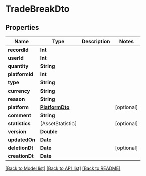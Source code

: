 # TradeBreakDto

## Properties
Name | Type | Description | Notes
------------ | ------------- | ------------- | -------------
**recordId** | **Int** |  | 
**userId** | **Int** |  | 
**quantity** | **String** |  | 
**platformId** | **Int** |  | 
**type** | **String** |  | 
**currency** | **String** |  | 
**reason** | **String** |  | 
**platform** | [**PlatformDto**](PlatformDto.md) |  | [optional] 
**comment** | **String** |  | 
**statistics** | [AssetStatistic] |  | [optional] 
**version** | **Double** |  | 
**updatedOn** | **Date** |  | 
**deletionDt** | **Date** |  | [optional] 
**creationDt** | **Date** |  | 

[[Back to Model list]](../README.md#documentation-for-models) [[Back to API list]](../README.md#documentation-for-api-endpoints) [[Back to README]](../README.md)


